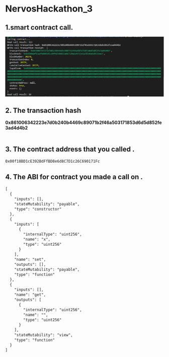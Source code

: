 # NervosHackathon_3

## 1.smart contract call.

![](1.png)

## 2. The transaction hash 

   <b>0x861006342223e7d0b240b4469c89071b2f46a503171853d6d5d852fe3ad4d4b2</b> <br><br>   

## 3. The contract address that you called .

    0x00f18BD1cE392BdFfBD8e6d8C7D1c26C690171Fc

## 4. The ABI for contract you made a call on .

```
[
  {
    "inputs": [],
    "stateMutability": "payable",
    "type": "constructor"
  },
  {
    "inputs": [
      {
        "internalType": "uint256",
        "name": "x",
        "type": "uint256"
      }
    ],
    "name": "set",
    "outputs": [],
    "stateMutability": "payable",
    "type": "function"
  },
  {
    "inputs": [],
    "name": "get",
    "outputs": [
      {
        "internalType": "uint256",
        "name": "",
        "type": "uint256"
      }
    ],
    "stateMutability": "view",
    "type": "function"
  }
]
```